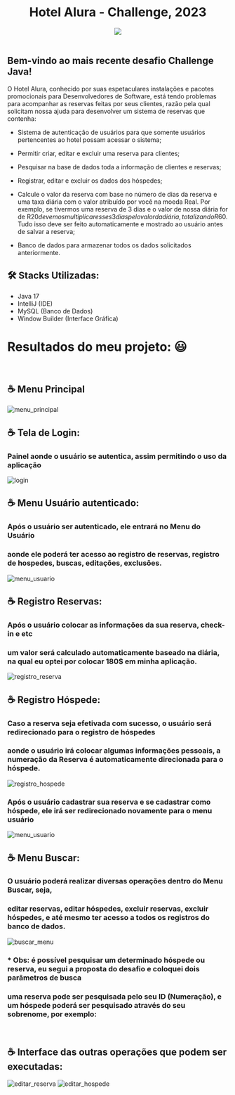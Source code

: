 
<div align="center">
  <h1> Hotel Alura - Challenge, 2023</h1>
  <img src="https://user-images.githubusercontent.com/101413385/173164615-192ca98a-1a44-480e-9229-9f82f456eec8.png">
</div>

<br>


## Bem-vindo ao mais recente desafio Challenge Java!

O Hotel Alura, conhecido por suas espetaculares instalações e pacotes promocionais para Desenvolvedores de Software, 
está tendo problemas para acompanhar as reservas feitas por seus clientes, razão pela qual solicitam 
nossa ajuda para desenvolver um sistema de reservas que contenha:
* Sistema de autenticação de usuários para que somente usuários pertencentes ao hotel possam acessar o sistema;
* Permitir criar, editar e excluir uma reserva para clientes;
* Pesquisar na base de dados toda a informação de clientes e reservas;
* Registrar, editar e excluir os dados dos hóspedes;
* Calcule o valor da reserva com base no número de dias da reserva e uma taxa diária com o valor atribuído por você na moeda Real. 
Por exemplo, se tivermos uma reserva de 3 dias e o valor de nossa diária for de R$20 devemos multiplicar esses 3 dias pelo valor da diária, 
totalizando R$60. Tudo isso deve ser feito automaticamente e mostrado ao usuário antes de salvar a reserva; 

* Banco de dados para armazenar todos os dados solicitados anteriormente.

## 	:hammer_and_wrench: Stacks Utilizadas:

* Java 17 <br>
* IntelliJ (IDE) <br>
* MySQL (Banco de Dados) <br>
* Window Builder (Interface Gráfica) <br>

# Resultados do meu projeto: :smiley:
<br>

## 	:coffee: Menu Principal <br>
![menu_principal](https://github.com/duarterj/hotel_alura/assets/119144791/8f83cb63-2db1-48ab-8185-0dbfef5d7269)
<br>

## 	:coffee: Tela de Login: <br>
### Painel aonde o usuário se autentica, assim permitindo o uso da aplicação
![login](https://github.com/duarterj/hotel_alura/assets/119144791/f6fb2fd9-35d8-4d2a-87a1-f96ff4b24332)
<br>

## :coffee: Menu Usuário autenticado: 
### Após o usuário ser autenticado, ele entrará no Menu do Usuário
### aonde ele poderá ter acesso ao registro de reservas, registro de hospedes, buscas, editações, exclusões. 
![menu_usuario](https://github.com/duarterj/hotel_alura/assets/119144791/b0707f16-fd39-4220-924d-9ccf0c167b6e)
<br>

## 	:coffee: Registro Reservas: <br>
### Após o usuário colocar as informações da sua reserva, check-in e etc
### um valor será calculado automaticamente baseado na diária, na qual eu optei por colocar 180$ em minha aplicação. 
![registro_reserva](https://github.com/duarterj/hotel_alura/assets/119144791/9dd44e82-d0af-4e32-ad43-f1db3e1e1841)
<br>

## 	:coffee: Registro Hóspede: <br>
### Caso a reserva seja efetivada com sucesso, o usuário será redirecionado para o registro de hóspedes 
### aonde o usuário irá colocar algumas informações pessoais, a numeração da Reserva é automaticamente direcionada para o hóspede. 
![registro_hospede](https://github.com/duarterj/hotel_alura/assets/119144791/678227a4-e398-4a16-92c1-f8b0efd6d729)
<br>

### Após o usuário cadastrar sua reserva e se cadastrar como hóspede, ele irá ser redirecionado novamente para o menu usuário 
![menu_usuario](https://github.com/duarterj/hotel_alura/assets/119144791/ea479634-50dc-4e64-9cdc-100ae2cc8091)
<br>

## 	:coffee: Menu Buscar: <br>
### O usuário poderá realizar diversas operações dentro do Menu Buscar, seja, 
### editar reservas, editar hóspedes, excluir reservas, excluir hóspedes, e até mesmo ter acesso a todos os registros do banco de dados.
![buscar_menu](https://github.com/duarterj/hotel_alura/assets/119144791/153b0c9a-8b15-4b62-8aad-5d8a529e7edd)
<br>

### * Obs: é possível pesquisar um determinado hóspede ou reserva, eu segui a proposta do desafio e coloquei dois parâmetros de busca
### uma reserva pode ser pesquisada pelo seu ID (Numeração), e um hóspede poderá ser pesquisado através do seu sobrenome, por exemplo: 
<br>

## :coffee: Interface das outras operações que podem ser executadas: 
![editar_reserva](https://github.com/duarterj/hotel_alura/assets/119144791/eaf9db52-066b-4708-a794-4117a7d5b9ad)
![editar_hospede](https://github.com/duarterj/hotel_alura/assets/119144791/f169a001-fc5d-46b1-ae66-d8158109cbbf)
<br>














